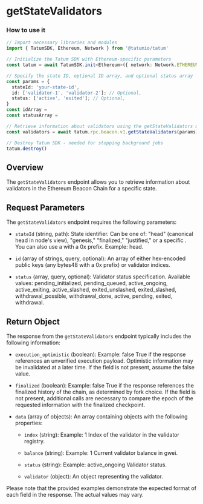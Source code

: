 # getStateValidators

### How to use it

```typescript
// Import necessary libraries and modules
import { TatumSDK, Ethereum, Network } from '@tatumio/tatum'

// Initialize the Tatum SDK with Ethereum-specific parameters
const tatum = await TatumSDK.init<Ethereum>({ network: Network.ETHEREUM })

// Specify the state ID, optional ID array, and optional status array
const params = {
  stateId: 'your-state-id',
  id: ['validator-1', 'validator-2']; // Optional,
  status: ['active', 'exited']; // Optional,
}
const idArray = 
const statusArray = 

// Retrieve information about validators using the getStateValidators method
const validators = await tatum.rpc.beacon.v1.getStateValidators(params);

// Destroy Tatum SDK - needed for stopping background jobs
tatum.destroy()
```

## Overview

The `getStateValidators` endpoint allows you to retrieve information about validators in the Ethereum Beacon Chain for a specific state.

## Request Parameters

The `getStateValidators` endpoint requires the following parameters:

- `stateId` (string, path):
  State identifier. Can be one of: "head" (canonical head in node's view), "genesis," "finalized," "justified," or a specific <slot>. You can also use a <hex encoded stateRoot> with a 0x prefix. Example: head.

- `id` (array of strings, query, optional):
  An array of either hex-encoded public keys (any bytes48 with a 0x prefix) or validator indices.

- `status` (array, query, optional):
  Validator status specification. Available values: pending_initialized, pending_queued, active_ongoing, active_exiting, active_slashed, exited_unslashed, exited_slashed, withdrawal_possible, withdrawal_done, active, pending, exited, withdrawal.

## Return Object

The response from the `getStateValidators` endpoint typically includes the following information:

- `execution_optimistic` (boolean):
  Example: false
  True if the response references an unverified execution payload. Optimistic information may be invalidated at a later time. If the field is not present, assume the false value.

- `finalized` (boolean):
  Example: false
  True if the response references the finalized history of the chain, as determined by fork choice. If the field is not present, additional calls are necessary to compare the epoch of the requested information with the finalized checkpoint.

- `data` (array of objects):
  An array containing objects with the following properties:

  - `index` (string):
    Example: 1
    Index of the validator in the validator registry.

  - `balance` (string):
    Example: 1
    Current validator balance in gwei.

  - `status` (string):
    Example: active_ongoing
    Validator status.

  - `validator` (object):
    An object representing the validator.

Please note that the provided examples demonstrate the expected format of each field in the response. The actual values may vary.